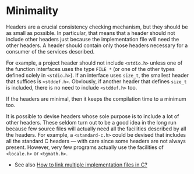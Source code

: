 # Minimality

Headers are a crucial consistency checking mechanism, but they should be
as small as possible.
In particular, that means that a header should not include other headers
just because the implementation file will need the other headers.
A header should contain only those headers necessary for a consumer of
the services described.

For example, a project header should not include `<stdio.h>` unless one
of the function interfaces uses the type `FILE *` (or one of the other
types defined solely in `<stdio.h>`).
If an interface uses `size_t`, the smallest header that suffices is
`<stddef.h>`.
Obviously, if another header that defines `size_t` is included, there is
no need to include `<stddef.h>` too.

If the headers are minimal, then it keeps the compilation time to a
minimum too.

It is possible to devise headers whose sole purpose is to include a lot
of other headers.
These seldom turn out to be a good idea in the long run because few
source files will actually need all the facilities described by all the
headers.
For example, a `<standard-c.h>` could be devised that includes all the
standard C headers &mdash; with care since some headers are not always
present.
However, very few programs actually use the facilities of `<locale.h>`
or `<tgmath.h>`.

* See also [How to link multiple implementation files in
  C?](http://stackoverflow.com/questions/15622409)

